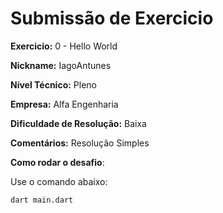 # Submissão de Exercicio

**Exercicio:** 0 - Hello World

**Nickname:** IagoAntunes

**Nível Técnico:** Pleno

**Empresa:** Alfa Engenharia

**Dificuldade de Resolução:** Baixa

**Comentários:** Resolução Simples

**Como rodar o desafio**: 

Use o comando abaixo: 
```bash
dart main.dart
```